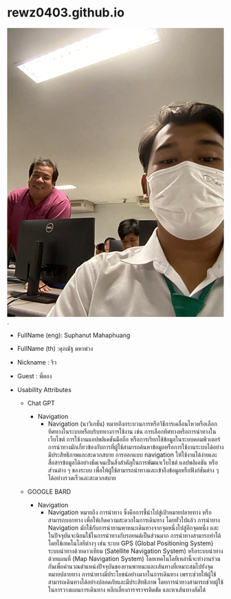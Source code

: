 # rewz0403.github.io
![alt text for screen readers](/IMG_4234.jpeg "Text to show on mouseover").

- FullName (eng): Suphanut Mahaphuang
- FullName (th) :ศุภณัฐ มหาพ่วง
- Nickname : ริว
- Guest : พี่ตอง


- Usability Attributes
  - Chat GPT
    - Navigation
      - Navigation (นาวิเกชั่น) หมายถึงกระบวนการหรือวิธีการเคลื่อนไหวหรือเลือกทิศทางในระบบหรือบริบททางการใช้งาน เช่น การเลือกทิศทางหรือการนำทางในเว็บไซต์ การใช้งานแอปพลิเคชันมือถือ หรือการเรียกใช้ข้อมูลในระบบคอมพิวเตอร์ การนำทางมักเกี่ยวข้องกับการที่ผู้ใช้สามารถค้นหาข้อมูลหรือการใช้งานระบบได้อย่างมีประสิทธิภาพและสะดวกสบาย การออกแบบ navigation ให้ใช้งานได้ง่ายและสื่อสารข้อมูลได้อย่างชัดเจนเป็นสิ่งสำคัญในการพัฒนาเว็บไซต์ แอปพลิเคชัน หรือส่วนต่าง ๆ ของระบบ เพื่อให้ผู้ใช้สามารถนำทางและเข้าถึงข้อมูลหรือฟังก์ชันต่าง ๆ ได้อย่างรวดเร็วและสะดวกสบาย

    
  - GOOGLE BARD
     - Navigation
        - Navigation หมายถึง การนำทาง ซึ่งคือการชี้นำไปสู่เป้าหมายปลายทาง หรือสามารถบอกทาง เพื่อให้เกิดความสะดวกในการเดินทาง โดยทั่วไปแล้ว การนำทาง Navigation มักใช้กับการนำยานพาหนะเดินทางจากจุดหนึ่งไปสู่อีกจุดหนึ่ง และในปัจจุบันจะนิยมใช้ในการนำทางกับรถยนต์เป็นส่วนมาก
การนำทางสามารถทำได้โดยใช้เทคโนโลยีต่างๆ เช่น ระบบ GPS (Global Positioning System) ระบบนำทางด้วยดาวเทียม (Satellite Navigation System) หรือระบบนำทางด้วยแผนที่ (Map Navigation System) โดยเทคโนโลยีเหล่านี้จะทำงานร่วมกันเพื่อคำนวณตำแหน่งปัจจุบันของยานพาหนะและเส้นทางที่เหมาะสมไปยังจุดหมายปลายทาง
การนำทางมีประโยชน์อย่างมากในการเดินทาง เพราะช่วยให้ผู้ใช้สามารถเดินทางได้อย่างปลอดภัยและมีประสิทธิภาพ โดยการนำทางสามารถช่วยผู้ใช้ในการวางแผนการเดินทาง หลีกเลี่ยงการจราจรติดขัด และหาเส้นทางลัดได้
    
